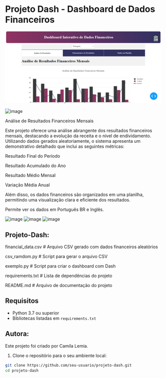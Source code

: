 # Projeto Dash - Dashboard de Dados Financeiros
![Descrição da Imagem](Imagens/Imagem1.png)

![image](https://github.com/user-attachments/assets/6fdd1402-d7d2-43db-8f21-1aa9cfe11eed)

Análise de Resultados Financeiros Mensais

Este projeto oferece uma análise abrangente dos resultados financeiros mensais, destacando a evolução da receita e o nível de endividamento. Utilizando dados gerados aleatoriamente, o sistema apresenta um demonstrativo detalhado que inclui as seguintes métricas:

Resultado Final do Período 

Resultado Acumulado do Ano

Resultado Médio Mensal

Variação Média Anual

Além disso, os dados financeiros são organizados em uma planilha, permitindo uma visualização clara e eficiente dos resultados. 

Permite ver os dados em Português BR e Inglês.

![image](https://github.com/user-attachments/assets/756329c1-f999-4c82-b3a6-65a9909087c7)
![image](https://github.com/user-attachments/assets/174d0f56-a0f3-4cfe-8d77-246c0f05bed5)
![image](https://github.com/user-attachments/assets/12c743c6-4ba4-412f-ad69-8fcbda98bd54)



## Projeto-Dash:
 financial_data.csv  # Arquivo CSV gerado com dados financeiros aleatórios
 
csv_ramdom.py         # Script para gerar o arquivo CSV

 exemplo.py                   # Script para criar o dashboard com Dash
 
requirements.txt         # Lista de dependências do projeto

 README.md                # Arquivo de documentação do projeto


## Requisitos

- Python 3.7 ou superior
- Bibliotecas listadas em `requirements.txt`

## Autora:
Este projeto foi criado por Camila Lemia.


1. Clone o repositório para o seu ambiente local:

```sh
git clone https://github.com/seu-usuario/projeto-dash.git
cd projeto-dash





